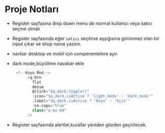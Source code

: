 # Proje Notları

- Register sayfasına drop down menu de normal kullanıcı veya satıcı seçme olmalı
- Register sayfasında eğer `satıcı` seçilirse aşşığısına görünmez olan bir input çıkar ve shop name yazsın.

- navbar desktop ve mobil için compenentelere ayır.
- dark mode,büyültme navabar ekle

```js
     <!--Koyu Mod-->
          <q-btn
            flat
            dense
            @click="$q.dark.toggle()"
            :icon="$q.dark.isActive ? 'light_mode' : 'dark_mode'"
            :label="$q.dark.isActive ? 'Koyu' : 'Açık'"
            :no-caps="true"
            class="q-mx-md"
          />
```

- Register sayfasında alertler,kurallar yeniden gözden geçirilecek.
